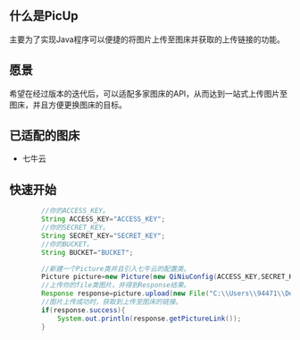 

## 什么是PicUp

主要为了实现Java程序可以便捷的将图片上传至图床并获取的上传链接的功能。

## 愿景

希望在经过版本的迭代后，可以适配多家图床的API，从而达到一站式上传图片至图床，并且方便更换图床的目标。

## 已适配的图床

* 七牛云

## 快速开始

```java
		//你的ACCESS_KEY。
        String ACCESS_KEY="ACCESS_KEY";
		//你的SECRET_KEY。
        String SECRET_KEY="SECRET_KEY";
		//你的BUCKET。
        String BUCKET="BUCKET";

		//新建一个Picture类并且引入七牛云的配置类。
        Picture picture=new Picture(new QiNiuConfig(ACCESS_KEY,SECRET_KEY,BUCKET));
		//上传你的file类图片，并得到Response结果。
        Response response=picture.upload(new File("C:\\Users\\94471\\Desktop\\nginx-banner.png"));
		//图片上传成功时，获取到上传至图床的链接。
        if(response.success){
            System.out.println(response.getPictureLink());
        }
```


